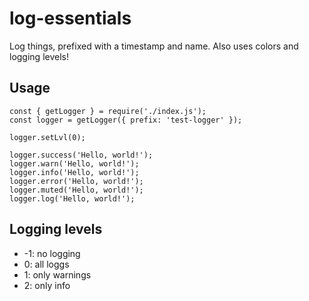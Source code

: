 # log-essentials
Log things, prefixed with a timestamp and name. Also uses colors and logging levels!

## Usage
```
const { getLogger } = require('./index.js');
const logger = getLogger({ prefix: 'test-logger' });

logger.setLvl(0);

logger.success('Hello, world!');
logger.warn('Hello, world!');
logger.info('Hello, world!');
logger.error('Hello, world!');
logger.muted('Hello, world!');
logger.log('Hello, world!');
```

## Logging levels
* -1: no logging
*  0: all loggs
*  1: only warnings
*  2: only info
